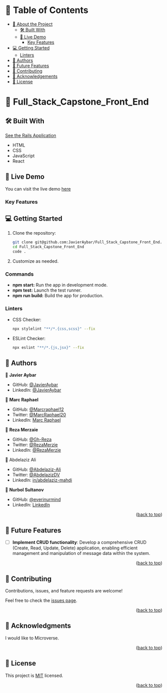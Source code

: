 <a name="readme-top"></a>

# 📗 Table of Contents

- [📖 About the Project](#about-project)
  - [🛠 Built With](#built-with)
  - [🚀 Live Demo](live-demo)
    - [Key Features](#key-features)
- [💻 Getting Started](#getting-started)
  - [Linters](#linters)
- [👥 Authors](#authors)
- [🔭 Future Features](#future-features)
- [🤝 Contributing](#contributing)
- [🙏 Acknowledgements](#acknowledgements)
- [📝 License](#license)

# 📖 **Full_Stack_Capstone_Front_End** <a name="about-project"></a>


## 🛠 Built With <a name="built-with"></a>

<a href="https://github.com/JavierAybar/Full_Stack_Capstone_Back_End">See the Rails Application</a>

- HTML
- CSS
- JavaScript
- React

## 🚀 Live Demo <a name="live-demo"></a>

You can visit the live demo [here](https://vehicle-reservation-system.netlify.app/)

### Key Features <a name="key-features"></a>

## 💻 Getting Started <a name="getting-started"></a>

1. Clone the repository:

   ```bash
   git clone git@github.com:JavierAybar/Full_Stack_Capstone_Front_End.git
   cd Full_Stack_Capstone_Front_End
   code . 
   ```

2. Customize as needed.

### Commands

- **npm start:** Run the app in development mode.
- **npm test:** Launch the test runner.
- **npm run build:** Build the app for production.

### Linters <a name="linters"></a>

- CSS Checker:

  ```bash
  npx stylelint "**/*.{css,scss}" --fix
  ```

- ESLint Checker:

  ```bash
  npx eslint "**/*.{js,jsx}" --fix
  ```

<!-- AUTHORS -->

## 👥 Authors <a name="authors"></a>

👤 **Javier Aybar**

- GitHub: [@JavierAybar](https://github.com/JavierAybar)
- LinkedIn: [@JavierAybar](https://www.linkedin.com/in/javier-aybar-932376274/)

👤 **Marc Raphael**

- GitHub: [@Marcraphael12](https://github.com/Marcraphael12)
- Twitter: [@MarcRaphael20](https://twitter.com/MarcRaphael20)
- LinkedIn: [Marc Raphael](http://linkedin.com/in/marc-raphael-326039204)

👤 **Reza Merzaie**

- GitHub: [@Gh-Reza](https://github.com/Gh-Reza)
- Twitter: [@RezaMerzie](https://twitter.com/RezaMerzaie7)
- LinkedIn: [@RezaMerzie](https://www.linkedin.com/in/reza-merzaie)

👤 Abdelaziz Ali

- GitHub: [@Abdelaziz-Ali](https://github.com/Abdelaziz-Ali)
- Twitter: [@AbdelazizDV](https://twitter.com/AbdelazizDV)
- LinkedIn: [in/abdelaziz-mahdi](https://www.linkedin.com/in/abdelaziz-mahdi)

👤 **Nurbol Sultanov**

- GitHub: [@everinurmind](https://github.com/everinurmind)
- LinkedIn: [LinkedIn](https://www.linkedin.com/in/everinurmind/)
<p align="right">(<a href="#readme-top">back to top</a>)</p>

## 🔭 Future Features <a name="future-features"></a>

- [ ] **Implement CRUD functionality**: Develop a comprehensive CRUD (Create, Read, Update, Delete) application, enabling efficient management and manipulation of message data within the system.

<p align="right">(<a href="#readme-top">back to top</a>)</p>

<!-- CONTRIBUTING -->

## 🤝 Contributing <a name="contributing"></a>

Contributions, issues, and feature requests are welcome!

Feel free to check the [issues page](../../issues/).

<p align="right">(<a href="#readme-top">back to top</a>)</p>

<!-- ACKNOWLEDGEMENTS -->

## 🙏 Acknowledgments <a name="acknowledgements"></a>

I would like to Microverse.

<p align="right">(<a href="#readme-top">back to top</a>)</p>

<!-- LICENSE -->

## 📝 License <a name="license"></a>

This project is [MIT](./LICENSE) licensed.

<p align="right">(<a href="#readme-top">back to top</a>)</p>
